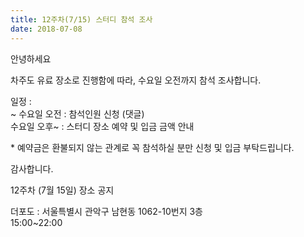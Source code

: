 ```yaml
---
title: 12주차(7/15) 스터디 참석 조사
date: 2018-07-08
---
```


<p>
안녕하세요
</p><p>
차주도 유료 장소로 진행함에 따라, 수요일 오전까지 참석 조사합니다.
</p><p>
일정 :<br>
~ 수요일 오전 : 참석인원 신청 (댓글)<br>
수요일 오후~ : 스터디 장소 예약 및 입금 금액 안내
</p><p>
* 예약금은 환불되지 않는 관계로 꼭 참석하실 분만 신청 및 입금 부탁드립니다.
</p><p>
감사합니다.
</p><p>
12주차 (7월 15일) 장소 공지
</p><p>
더포도 : 서울특별시 관악구 남현동 1062-10번지 3층<br>
15:00~22:00<br>

</p>
